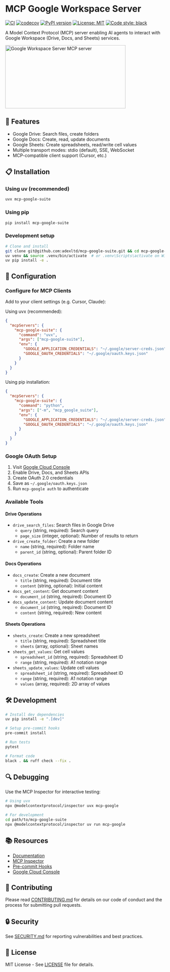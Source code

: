 # MCP Google Workspace Server

[![CI](https://github.com/adexltd/mcp-google-suite/actions/workflows/ci.yml/badge.svg)](https://github.com/adexltd/mcp-google-suite/actions/workflows/ci.yml)
[![codecov](https://codecov.io/gh/adexltd/mcp-google-suite/branch/main/graph/badge.svg)](https://codecov.io/gh/adexltd/mcp-google-suite)
[![PyPI version](https://badge.fury.io/py/mcp-google-suite.svg)](https://badge.fury.io/py/mcp-google-suite)
[![License: MIT](https://img.shields.io/badge/License-MIT-yellow.svg)](https://opensource.org/licenses/MIT)
[![Code style: black](https://img.shields.io/badge/code%20style-black-000000.svg)](https://github.com/psf/black)

A Model Context Protocol (MCP) server enabling AI agents to interact with Google Workspace (Drive, Docs, and Sheets) services.

<a href="https://glama.ai/mcp/servers/@josedu90/mcp-suiteg">
  <img width="380" height="200" src="https://glama.ai/mcp/servers/@josedu90/mcp-suiteg/badge" alt="Google Workspace Server MCP server" />
</a>

## 🌟 Features

- Google Drive: Search files, create folders
- Google Docs: Create, read, update documents
- Google Sheets: Create spreadsheets, read/write cell values
- Multiple transport modes: stdio (default), SSE, WebSocket
- MCP-compatible client support (Cursor, etc.)

## 📋 Installation

### Using uv (recommended)
```bash
uvx mcp-google-suite
```

### Using pip
```bash
pip install mcp-google-suite
```

### Development setup
```bash
# Clone and install
git clone git@github.com:adexltd/mcp-google-suite.git && cd mcp-google-suite
uv venv && source .venv/bin/activate  # or .venv\Scripts\activate on Windows
uv pip install -e .
```

## 🔧 Configuration

### Configure for MCP Clients

Add to your client settings (e.g. Cursor, Claude):

Using uvx (recommended):
```json
{
  "mcpServers": {
    "mcp-google-suite": {
      "command": "uvx",
      "args": ["mcp-google-suite"],
      "env": {
        "GOOGLE_APPLICATION_CREDENTIALS": "~/.google/server-creds.json",
        "GOOGLE_OAUTH_CREDENTIALS": "~/.google/oauth.keys.json"
      }
    }
  }
}
```

Using pip installation:
```json
{
  "mcpServers": {
    "mcp-google-suite": {
      "command": "python",
      "args": ["-m", "mcp_google_suite"],
      "env": {
        "GOOGLE_APPLICATION_CREDENTIALS": "~/.google/server-creds.json",
        "GOOGLE_OAUTH_CREDENTIALS": "~/.google/oauth.keys.json"
      }
    }
  }
}
```

### Google OAuth Setup
1. Visit [Google Cloud Console](https://console.cloud.google.com)
2. Enable Drive, Docs, and Sheets APIs
3. Create OAuth 2.0 credentials
4. Save as `~/.google/oauth.keys.json`
5. Run `mcp-google auth` to authenticate

### Available Tools

#### Drive Operations
- `drive_search_files`: Search files in Google Drive
  - `query` (string, required): Search query
  - `page_size` (integer, optional): Number of results to return
- `drive_create_folder`: Create a new folder
  - `name` (string, required): Folder name
  - `parent_id` (string, optional): Parent folder ID

#### Docs Operations
- `docs_create`: Create a new document
  - `title` (string, required): Document title
  - `content` (string, optional): Initial content
- `docs_get_content`: Get document content
  - `document_id` (string, required): Document ID
- `docs_update_content`: Update document content
  - `document_id` (string, required): Document ID
  - `content` (string, required): New content

#### Sheets Operations
- `sheets_create`: Create a new spreadsheet
  - `title` (string, required): Spreadsheet title
  - `sheets` (array, optional): Sheet names
- `sheets_get_values`: Get cell values
  - `spreadsheet_id` (string, required): Spreadsheet ID
  - `range` (string, required): A1 notation range
- `sheets_update_values`: Update cell values
  - `spreadsheet_id` (string, required): Spreadsheet ID
  - `range` (string, required): A1 notation range
  - `values` (array, required): 2D array of values

## 🛠️ Development

```bash
# Install dev dependencies
uv pip install -e ".[dev]"

# Setup pre-commit hooks
pre-commit install

# Run tests
pytest

# Format code
black . && ruff check --fix .
```

## 🔍 Debugging

Use the MCP Inspector for interactive testing:

```bash
# Using uvx
npx @modelcontextprotocol/inspector uvx mcp-google

# For development
cd path/to/mcp-google-suite
npx @modelcontextprotocol/inspector uv run mcp-google
```

## 📚 Resources

- [Documentation](https://github.com/adexltd/mcp-google-suite/wiki)
- [MCP Inspector](https://github.com/modelcontextprotocol/inspector)
- [Pre-commit Hooks](https://pre-commit.com)
- [Google Cloud Console](https://console.cloud.google.com)

## 🤝 Contributing

Please read [CONTRIBUTING.md](CONTRIBUTING.md) for details on our code of conduct and the process for submitting pull requests.

## 🔒 Security

See [SECURITY.md](SECURITY.md) for reporting vulnerabilities and best practices.

## 📄 License

MIT License - See [LICENSE](LICENSE) file for details.